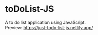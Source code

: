 # toDoList-JS
 A to do list application using JavaScript.<br>
 Preview: https://just-todo-list-js.netlify.app/
 

 
